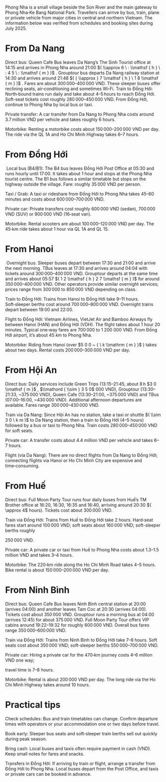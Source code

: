 Phong Nha is a small village beside the Son River and the main gateway to Phong Nha‑Ke Bang National Park. Travellers can arrive by bus, train, plane or private vehicle from major cities in central and northern Vietnam. The information below was verified from schedules and booking sites during July 2025.

# From Da Nang

Direct bus: Queen Cafe Bus leaves Da Nang’s The Sinh Tourist office at 14:15 and arrives in Phong Nha around 21:00 $( \\approx 6 \ : \\mathsf { h } \ : 4 5 \ : \\mathsf { m } )$ . Grouptour bus departs Da Nang railway station at 14:30 and arrives around 21:48 $( { \\approx } 7 \\mathsf { h } \ 1 8 \\mathsf { m } )$ . Fares are about 300 000–400 000 VND. These sleeper buses offer reclining seats, air‑conditioning and sometimes Wi‑Fi. Train to Đồng Hới: North‑bound trains run daily and take about 4–5 hours to reach Đồng Hới. Soft-seat tickets cost roughly 280 000–450 000 VND. From Đồng Hới, continue to Phong Nha by local bus or taxi.

Private transfer: A car transfer from Da Nang to Phong Nha costs around 3.7 million VND per vehicle and takes roughly 6 hours.

Motorbike: Renting a motorbike costs about 150 000–200 000 VND per day. The ride via the QL 1A and Ho Chi Minh Highway takes 6–7 hours.

# From Đồng Hới

​ Local bus (B4/B1): The B4 bus leaves Đồng Hới Post Office at 05:30 and runs hourly until 17:00. It takes about 1 hour and stops at the Phong Nha tourist centre. The B1 bus follows a similar timetable but stops on the highway outside the village. Fare: roughly 35 000 VND per person.

Taxi / Grab: A taxi or rideshare from Đồng Hới to Phong Nha takes 45–60 minutes and costs about 600 000–700 000 VND.

Private car: Private transfers cost roughly 600 000 VND (sedan), 700 000 VND (SUV) or 900 000 VND (16‑seat van).

Motorbike: Rental scooters are about 100 000–120 000 VND per day. The 45‑km ride takes about 1 hour via QL 1A and QL 15.

# From Hanoi

​ Overnight bus: Sleeper buses depart between 17:30 and 21:00 and arrive the next morning. TBus leaves at 17:30 and arrives around 04:04 with tickets around 300 000–400 000 VND. Grouptour departs at the same time and arrives about 05:57 $( 1 2 \\mathsf { h } 2 7 \\mathsf { m } )$ for around 350 000–400 000 VND. Other operators provide similar overnight services; prices range from 300 000 to 850 000 VND depending on class.

Train to Đồng Hới: Trains from Hanoi to Đồng Hới take 9–11 hours. Soft‑sleeper berths cost around 700 000–800 000 VND. Overnight trains depart between 19:00 and 22:00.

Flight to Đồng Hới: Vietnam Airlines, VietJet Air and Bamboo Airways fly between Hanoi (HAN) and Đồng Hới (VDH). The flight takes about 1 hour 20 minutes. Typical one‑way fares are 700 000 to 1 200 000 VND. From Đồng Hới airport, it’s about $4 5 \ k m$ to Phong Nha.​

Motorbike: Riding from Hanoi (over $5 0 0 ~ { \ k \\mathrm { m } }$ ) takes about two days. Rental costs 200 000–300 000 VND per day.

# From Hội An

Direct bus: Daily services include Green Trips (13:15–21:45, about 8 h $3 0 \\mathsf { m }$ , $\\mathord { \\sim } 3 5 0$ 000 VND), Grouptour (13:30–21:33, ~375 000 VND), Queen Cafe (13:30–21:00, ~375 000 VND) and TBus (07:00–16:00, ~430 000 VND). Additional afternoon departures are available. Fares range 300 000–430 000 VND.

Train via Da Nang: Since Hội An has no station, take a taxi or shuttle $( \\sim 3 0 \ k m )$ to Da Nang station, then a train to Đồng Hới (4–5 hours) followed by a bus or taxi to Phong Nha. Train costs 280 000–450 000 VND for soft seats.

Private car: A transfer costs about 4.4 million VND per vehicle and takes 6–7 hours.

Flight (via Da Nang): There are no direct flights from Da Nang to Đồng Hới; connecting flights via Hanoi or Ho Chi Minh City are expensive and time‑consuming.

# From Huế

Direct bus: Full Moon Party Tour runs four daily buses from Huế’s TM Brother office at 16:20, 16:30, 16:35 and 16:40, arriving around 20:30 ${ \\approx 4$ hours). Tickets cost about 300 000 VND.

Train via Đồng Hới: Trains from Huế to Đồng Hới take $2 % - 3$ hours. Hard‑seat fares start around 100 000 VND; soft seats about 160 000 VND; soft-sleeper berths roughly

250 000 VND.

Private car: A private car or taxi from Huế to Phong Nha costs about 1.3–1.5 million VND and takes 3–4 hours.

Motorbike: The 220‑km ride along the Ho Chi Minh Road takes 4–5 hours. Bike rental is about 150 000–200 000 VND per day.

# From Ninh Bình

Direct bus: Queen Cafe Bus leaves Ninh Bình central station at 20:00 (arrives 04:00) and another leaves Tam Coc at 20:30 (arrives 04:00). Tickets cost about 350 000 VND. Grouptour runs a morning bus at 04:00 (arrives 12:45) for about 375 000 VND. Full Moon Party Tour offers VIP cabins around 19:22–19:32 for roughly 600 000 VND. Overall bus fares range 350 000–600 000 VND.

Train via Đồng Hới: Trains from Ninh Bình to Đồng Hới take 7–8 hours. Soft seats cost about 350 000 VND; soft-sleeper berths 550 000–700 000 VND.

Private car: Hiring a private car for the 470‑km journey costs 4–6 million VND one way;

travel time is 7–8 hours.

Motorbike: Rental is about 200 000 VND per day. The long ride via the Ho Chi Minh Highway takes around 10 hours.

# Practical tips

Check schedules: Bus and train timetables can change. Confirm departure times with operators or your accommodation one or two days before travel.

Book early: Sleeper bus seats and soft‑sleeper train berths sell out quickly during peak season.

Bring cash: Local buses and taxis often require payment in cash (VND). Keep small notes for fares and snacks.

Transfers in Đồng Hới: If arriving by train or flight, arrange a transfer from Đồng Hới to Phong Nha. Local buses depart from the Post Office, and taxis or private cars can be booked in advance.